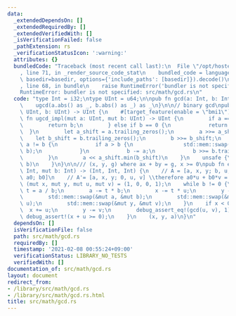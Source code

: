 ```yaml
---
data:
  _extendedDependsOn: []
  _extendedRequiredBy: []
  _extendedVerifiedWith: []
  _isVerificationFailed: false
  _pathExtension: rs
  _verificationStatusIcon: ':warning:'
  attributes: {}
  bundledCode: "Traceback (most recent call last):\n  File \"/opt/hostedtoolcache/Python/3.9.1/x64/lib/python3.9/site-packages/onlinejudge_verify/documentation/build.py\"\
    , line 71, in _render_source_code_stat\n    bundled_code = language.bundle(stat.path,\
    \ basedir=basedir, options={'include_paths': [basedir]}).decode()\n  File \"/opt/hostedtoolcache/Python/3.9.1/x64/lib/python3.9/site-packages/onlinejudge_verify/languages/user_defined.py\"\
    , line 68, in bundle\n    raise RuntimeError('bundler is not specified: {}'.format(path.as_posix()))\n\
    RuntimeError: bundler is not specified: src/math/gcd.rs\n"
  code: "type Int = i32;\ntype UInt = u64;\n\npub fn gcd(a: Int, b: Int) -> Int {\n\
    \    ugcd(a.abs() as _, b.abs() as _) as _\n}\n\n// binary gcd\npub fn ugcd(a:\
    \ UInt, b: UInt) -> UInt {\n    #[target_feature(enable = \"bmi1\")]\n    unsafe\
    \ fn ugcd_impl(mut a: UInt, mut b: UInt) -> UInt {\n        if a == 0 {\n    \
    \        return b;\n        } else if b == 0 {\n            return a;\n      \
    \  }\n        let a_shift = a.trailing_zeros();\n        a >>= a_shift;\n    \
    \    let b_shift = b.trailing_zeros();\n        b >>= b_shift;\n        while\
    \ a != b {\n            if a > b {\n                std::mem::swap(&mut a, &mut\
    \ b);\n            }\n            b -= a;\n            b >>= b.trailing_zeros();\n\
    \        }\n        a << a_shift.min(b_shift)\n    }\n    unsafe {\n        ugcd_impl(a,\
    \ b)\n    }\n}\n\n/// (x, y, g) where ax + by = g, x >= 0\npub fn extgcd(mut a:\
    \ Int, mut b: Int) -> (Int, Int, Int) {\n    // A = [a, x, y; b, u, v], k = [-1;\
    \ a0; b0]\n    // A'= [a, x, y; 0, u, v] \\therefore a0*u + b0*v = 0\n    let\
    \ (mut x, mut y, mut u, mut v) = (1, 0, 0, 1);\n    while b != 0 {\n        let\
    \ t = a / b;\n        a -= t * b;\n        x -= t * u;\n        y -= t * v;\n\
    \        std::mem::swap(&mut a, &mut b);\n        std::mem::swap(&mut x, &mut\
    \ u);\n        std::mem::swap(&mut y, &mut v);\n    }\n    if x < 0 {\n      \
    \  x += u;\n        y -= v;\n        debug_assert_eq!(gcd(u, v), 1);\n       \
    \ debug_assert!(x + u >= 0);\n    }\n    (x, y, a)\n}\n"
  dependsOn: []
  isVerificationFile: false
  path: src/math/gcd.rs
  requiredBy: []
  timestamp: '2021-02-08 00:55:24+09:00'
  verificationStatus: LIBRARY_NO_TESTS
  verifiedWith: []
documentation_of: src/math/gcd.rs
layout: document
redirect_from:
- /library/src/math/gcd.rs
- /library/src/math/gcd.rs.html
title: src/math/gcd.rs
---
```

